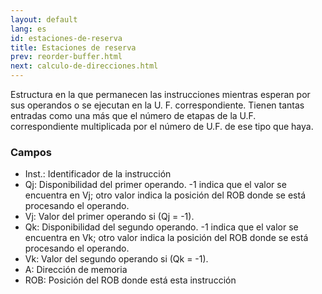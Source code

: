 ```yaml
---
layout: default
lang: es
id: estaciones-de-reserva
title: Estaciones de reserva
prev: reorder-buffer.html
next: calculo-de-direcciones.html
---
```



Estructura en la que permanecen las instrucciones mientras esperan por sus operandos o se ejecutan en la U. F. correspondiente.
Tienen tantas entradas como una más que el número de etapas de la U.F. correspondiente multiplicada por el número de U.F. de ese tipo que haya.


### Campos

* Inst.: Identificador de la instrucción
* Qj: Disponibilidad del primer operando. -1 indica que el valor se encuentra en Vj; otro valor indica la posición del ROB donde se está procesando el operando.
* Vj: Valor del primer operando si (Qj = -1).
* Qk: Disponibilidad del segundo operando. -1 indica que el valor se encuentra en Vk; otro valor indica la posición del ROB donde se está procesando el operando.
* Vk: Valor del segundo operando si (Qk = -1).
* A: Dirección de memoria
* ROB: Posición del ROB donde está esta instrucción
